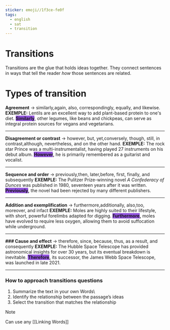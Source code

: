 ```yaml
---
sticker: emoji//1f3ce-fe0f
tags:
  - english
  - sat
  - transition
---
```

# Transitions
Transitions are the glue that holds ideas together. They connect sentences in ways that tell the reader _how_ those sentences are related.

# Types of transition
**Agreement** -> similarly,again, also, correspondingly, equally, and likewise.
	**EXEMPLE:** Lentils are an excellent way to add plant-based protein to one's diet. **<span style="background:#9254de">Similarly</span>**, other legumes, like beans and chickpeas, can serve as integral protein sources for vegans and vegetarians.
	
---
**Disagreement or contrast** -> however, but, yet,conversely, though, still, in contrast,although, nevertheless, and on the other hand.
	**EXEMPLE:** The rock star Prince was a multi-instrumentalist, having played 27 instruments on his debut album. **<span style="background:#9254de">However</span>,** he is primarily remembered as a guitarist and vocalist.
	
---
**Sequence and order** -> previously,then, later,before, first, finally, and subsequently
	**EXEMPLE:** The Pulitzer Prize-winning novel _A Confederacy of Dunces_ was published in 1980, seventeen years after it was written. **<span style="background:#9254de">Previously</span>,** the novel had been rejected by many different publishers.
	
---
**Addition and exemplification** -> furthermore,additionally, also,too, moreover,  and infact
	**EXEMPLE:** Moles are highly suited to their lifestyle, with short, powerful forelimbs adapted for digging. **<span style="background:#9254de">Furthermore</span>,** moles have evolved to require less oxygen, allowing them to avoid suffocation while underground.
	
---
**### Cause and effect** -> therefore, since, because, thus, as a result, and consequently
	**EXEMPLE:** The Hubble Space Telescope has provided astronomical insights for over 30 years, but its eventual breakdown is inevitable. **<span style="background:#9254de">Therefore</span>,** its successor, the James Webb Space Telescope, was launched in late 2021.
	
---
###  How to approach transitions questions
1. Summarize the text in your own Words\
2. Identify the relationship between the passage’s ideas
3. Select the transition that matches the relationship

> [!NOTE]
> Can use any [[Linking Words]]

